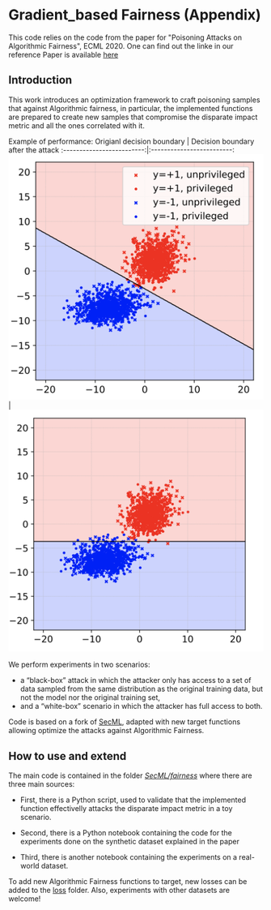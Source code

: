 # Gradient_based Fairness (Appendix)
This code relies on the code from the paper for "Poisoning Attacks on Algorithmic Fairness", ECML 2020. 
One can find out the linke in our reference
Paper is available [here](https://arxiv.org/abs/2004.07401)


## Introduction

This work introduces an optimization framework to
craft poisoning samples that against Algorithmic fairness, in particular, the implemented functions are prepared to create new samples that compromise the disparate impact metric and all the ones correlated with it. 

Example of performance:
Origianl decision boundary |  Decision boundary after the attack
:-------------------------:|:-------------------------:
![](https://github.com/dsolanno/Poisoning-Attacks-on-Algorithmic-Fairness/blob/master/SecML/fairness/original_boundary.png)  |  ![](https://github.com/dsolanno/Poisoning-Attacks-on-Algorithmic-Fairness/blob/master/SecML/fairness/modified_boundary.png)

We perform experiments in two scenarios: 
* a “black-box” attack in which the attacker only has access to a set of data sampled from the same distribution as the original training data, but not the model nor the original training set, 
* and a “white-box” scenario in which the attacker has full access to both.

Code is based on a fork of [SecML](https://secml.github.io/), adapted with new target functions allowing optimize the attacks against Algorithmic Fairness. 

## How to use and extend

The main code is contained in the folder [*SecML/fairness*](https://github.com/dsolanno/Poisoning-Attacks-on-Algorithmic-Fairness/tree/master/SecML/fairness) where there are three main sources:

* First, there is a Python script, used to validate that the implemented function effectivelly attacks the disparate impact metric in a toy scenario.

* Second, there is a Python notebook containing the code for the experiments done on the synthetic dataset explained in the paper

* Third, there is another notebook containing the experiments on a real-world dataset.


To add new Algorithmic Fairness functions to target, new losses can be added to the [loss](https://github.com/dsolanno/Poisoning-Attacks-on-Algorithmic-Fairness/tree/master/SecML/src/secml/ml/classifiers/loss) folder. Also, experiments with other datasets are welcome!
